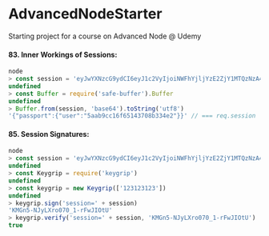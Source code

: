 # AdvancedNodeStarter

Starting project for a course on Advanced Node @ Udemy

#### 83. Inner Workings of Sessions:

```js
node
> const session = 'eyJwYXNzcG9ydCI6eyJ1c2VyIjoiNWFhYjljYzE2ZjY1MTQzNzA4YjMzNGUyIn19'
undefined
> const Buffer = require('safe-buffer').Buffer
undefined
> Buffer.from(session, 'base64').toString('utf8')
'{"passport":{"user":"5aab9cc16f65143708b334e2"}}' // === req.session
```

#### 85. Session Signatures:

```js
node
> const session = 'eyJwYXNzcG9ydCI6eyJ1c2VyIjoiNWFhYjljYzE2ZjY1MTQzNzA4YjMzNGUyIn19'
undefined
> const Keygrip = require('keygrip')
undefined
> const keygrip = new Keygrip(['123123123'])
undefined
> keygrip.sign('session=' + session)
'KMGn5-NJyLXro070_1-rFwJIOtU'
> keygrip.verify('session=' + session, 'KMGn5-NJyLXro070_1-rFwJIOtU')
true
```

